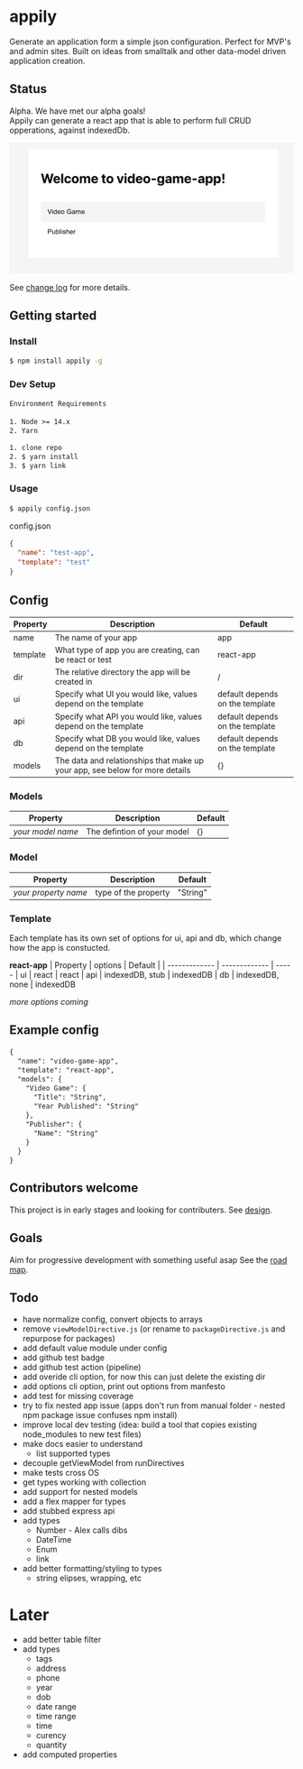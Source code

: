 # appily

Generate an application form a simple json configuration. Perfect for MVP's and admin sites. Built on ideas from smalltalk and other data-model driven application creation.

## Status

Alpha. We have met our alpha goals!  
Appily can generate a react app that is able to perform full CRUD opperations, against indexedDb.

![First app](doc/images/first-app-2021-06-17.png)

See [change log](./doc/CHANGELOG.md) for more details.

## Getting started

### Install

```bash
$ npm install appily -g
```

### Dev Setup

```
Environment Requirements

1. Node >= 14.x
2. Yarn
```

```
1. clone repo
2. $ yarn install
3. $ yarn link
```

### Usage

```bash
$ appily config.json
```

config.json

```json
{
  "name": "test-app",
  "template": "test"
}
```

## Config

| Property | Description                                                                  | Default                         |
| -------- | ---------------------------------------------------------------------------- | ------------------------------- |
| name     | The name of your app                                                         | app                             |
| template | What type of app you are creating, can be react or test                      | react-app                       |
| dir      | The relative directory the app will be created in                            | /                               |
| ui       | Specify what UI you would like, values depend on the template                | default depends on the template |
| api      | Specify what API you would like, values depend on the template               | default depends on the template |
| db       | Specify what DB you would like, values depend on the template                | default depends on the template |
| models   | The data and relationships that make up your app, see below for more details | {}                              |

### Models

| Property          | Description                 | Default |
| ----------------- | --------------------------- | ------- |
| _your model name_ | The defintion of your model | {}      |

### Model

| Property             | Description          | Default  |
| -------------------- | -------------------- | -------- |
| _your property name_ | type of the property | "String" |

### Template

Each template has its own set of options for ui, api and db, which change how the app is constucted.

**react-app**
| Property | options | Default |
| ------------- | ------------- | -----
| ui | react | react
| api | indexedDB, stub | indexedDB
| db | indexedDB, none | indexedDB

_more options coming_

## Example config

```
{
  "name": "video-game-app",
  "template": "react-app",
  "models": {
    "Video Game": {
      "Title": "String",
      "Year Published": "String"
    },
    "Publisher": {
      "Name": "String"
    }
  }
}
```

## Contributors welcome

This project is in early stages and looking for contributers. See [design](./doc/DESIGN.md).

## Goals

Aim for progressive development with something useful asap See the [road map](./doc/ROADMAP.md).

## Todo

- have normalize config, convert objects to arrays
- remove `viewModelDirective.js` (or rename to `packageDirective.js` and repurpose for packages)
- add default value module under config
- add github test badge
- add github test action (pipeline)
- add overide cli option, for now this can just delete the existing dir
- add options cli option, print out options from manfesto
- add test for missing coverage
- try to fix nested app issue (apps don't run from manual folder - nested npm package issue confuses npm install)
- improve local dev testing (idea: build a tool that copies existing node_modules to new test files)
- make docs easier to understand
  - list supported types
- decouple getViewModel from runDirectives
- make tests cross OS
- get types working with collection
- add support for nested models
- add a flex mapper for types
- add stubbed express api
- add types
  - Number - Alex calls dibs
  - DateTime
  - Enum
  - link
- add better formatting/styling to types
  - string elipses, wrapping, etc

# Later

- add better table filter
- add types
  - tags
  - address
  - phone
  - year
  - dob
  - date range
  - time range
  - time
  - curency
  - quantity
- add computed properties
